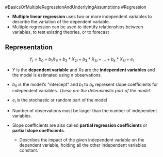 #BasicsOfMultipleRegressionAndUnderlyingAssumptions #Regression 

- **Multiple linear regression** uses two or more independent variables to describe the variation  of the dependent variable.
- Multiple regression can be used to identify relationships between variables, to test existing theories, or to forecast


## Representation

$$
Y_i = b_0 + b_1  X_{1i}  + b_2 * X_{2i} + b_3 * X_{3i}  + ... + b_k * X_{ki} + e_i
$$

- Y is the **dependent variable** and Xs are the **independent variables** and the model is estimated using n observations.
- $b_0$ is the model's "intercept" and $b_1$ to $b_k$ represent slope coefficients for independent variables. *These are the deterministic part of the model.*
- $e_i$ is the stochastic or random part of the model
- Number of observations must be larger than the number of independent variables.

- Slope coefficients are also called **partial regression coefficient**s or **partial slope coefficients**.
	- Describes the impact of the given independent variable on the dependent variable, holding all the other independent variables constant. 



